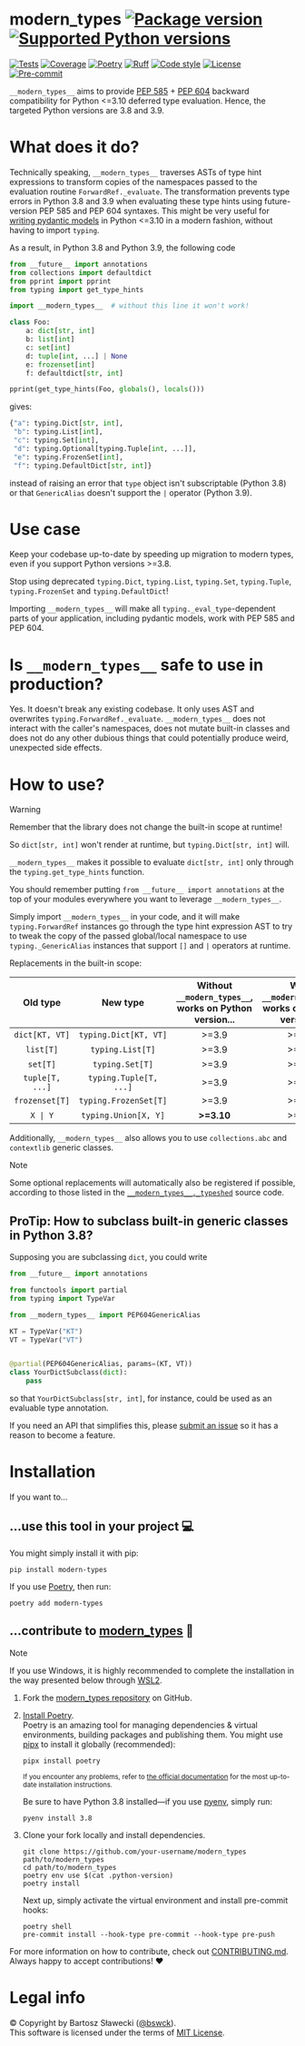 
# modern_types [![Package version](https://img.shields.io/pypi/v/modern-types?label=PyPI)](https://pypi.org/project/modern-types/) [![Supported Python versions](https://img.shields.io/pypi/pyversions/modern-types.svg?logo=python&label=Python)](https://pypi.org/project/modern-types/)
[![Tests](https://github.com/bswck/modern_types/actions/workflows/test.yml/badge.svg)](https://github.com/bswck/modern_types/actions/workflows/test.yml)
[![Coverage](https://coverage-badge.samuelcolvin.workers.dev/bswck/modern_types.svg)](https://coverage-badge.samuelcolvin.workers.dev/redirect/bswck/modern_types)
[![Poetry](https://img.shields.io/endpoint?url=https://python-poetry.org/badge/v0.json)](https://python-poetry.org/)
[![Ruff](https://img.shields.io/endpoint?url=https://raw.githubusercontent.com/astral-sh/ruff/main/assets/badge/v2.json)](https://github.com/astral-sh/ruff)
[![Code style](https://img.shields.io/badge/code%20style-black-000000.svg?label=Code%20style)](https://github.com/psf/black)
[![License](https://img.shields.io/github/license/bswck/modern_types.svg?label=License)](https://github.com/bswck/modern_types/blob/HEAD/LICENSE)
[![Pre-commit](https://img.shields.io/badge/pre--commit-enabled-brightgreen?logo=pre-commit&logoColor=white)](https://github.com/pre-commit/pre-commit)

`__modern_types__` aims to provide [PEP 585](https://peps.python.org/pep-0585/) + [PEP 604](https://peps.python.org/pep-0604/) backward compatibility for Python <=3.10 deferred type evaluation.
Hence, the targeted Python versions are 3.8 and 3.9.

# What does it do?
Technically speaking, `__modern_types__` traverses ASTs of type hint expressions to transform copies
of the namespaces passed to the evaluation routine `ForwardRef._evaluate`.
The transformation prevents type errors in Python 3.8 and 3.9 when evaluating these type hints using future-version PEP 585 and PEP 604 syntaxes.
This might be very useful for [writing pydantic models](https://docs.pydantic.dev/2.5/concepts/models/) in Python <=3.10 in a modern fashion, without having to import `typing`.

As a result, in Python 3.8 and Python 3.9, the following code

```py
from __future__ import annotations
from collections import defaultdict
from pprint import pprint
from typing import get_type_hints

import __modern_types__  # without this line it won't work!

class Foo:
    a: dict[str, int]
    b: list[int]
    c: set[int]
    d: tuple[int, ...] | None
    e: frozenset[int]
    f: defaultdict[str, int]

pprint(get_type_hints(Foo, globals(), locals()))
```
gives:
```py
{"a": typing.Dict[str, int],
 "b": typing.List[int],
 "c": typing.Set[int],
 "d": typing.Optional[typing.Tuple[int, ...]],
 "e": typing.FrozenSet[int],
 "f": typing.DefaultDict[str, int]}
```
instead of raising an error that `type` object isn't subscriptable (Python 3.8)
or that `GenericAlias` doesn't support the `|` operator (Python 3.9).

# Use case
Keep your codebase up-to-date by speeding up migration to modern types, even if you support Python versions >=3.8.

Stop using deprecated `typing.Dict`, `typing.List`, `typing.Set`, `typing.Tuple`, `typing.FrozenSet` and `typing.DefaultDict`!

Importing `__modern_types__` will make all `typing._eval_type`-dependent parts of your application, including pydantic models, work with PEP 585 and PEP 604.

# Is `__modern_types__` safe to use in production?
Yes. It doesn't break any existing codebase. It only uses AST and overwrites `typing.ForwardRef._evaluate`.
`__modern_types__` does not interact with the caller's namespaces, does not mutate built-in classes and does not do any other dubious things
that could potentially produce weird, unexpected side effects.

# How to use?
> [!Warning]
> Remember that the library does not change the built-in scope at runtime!
>
> So `dict[str, int]` won't render at runtime, but `typing.Dict[str, int]` will.
>
> `__modern_types__` makes it possible to evaluate `dict[str, int]` only through the `typing.get_type_hints` function.
>
> You should remember putting `from __future__ import annotations` at the top of your modules everywhere you
> want to leverage `__modern_types__`.

Simply import `__modern_types__` in your code, and it will make `typing.ForwardRef` instances go through the
type hint expression AST to try to tweak the copy of the passed global/local namespace
to use `typing._GenericAlias` instances that support `[]` and `|` operators at runtime.

Replacements in the built-in scope:

|             Old type              |           New type           | Without `__modern_types__`, works on Python version... | With `__modern_types__`, works on Python version... |                Backports PEP                 |
| :-------------------------------: | :--------------------------: | :----------------------------------------------------: | :-------------------------------------------------: | :------------------------------------------: |
|          `dict[KT, VT]`           |    `typing.Dict[KT, VT]`     |                         >=3.9                          |                        >=3.8                        | [PEP 585](https://peps.python.org/pep-0585/) |
|             `list[T]`             |       `typing.List[T]`       |                         >=3.9                          |                        >=3.8                        | [PEP 585](https://peps.python.org/pep-0585/) |
|             `set[T]`              |       `typing.Set[T]`        |                         >=3.9                          |                        >=3.8                        | [PEP 585](https://peps.python.org/pep-0585/) |
|          `tuple[T, ...]`          |    `typing.Tuple[T, ...]`    |                         >=3.9                          |                        >=3.8                        | [PEP 585](https://peps.python.org/pep-0585/) |
|          `frozenset[T]`           |    `typing.FrozenSet[T]`     |                         >=3.9                          |                        >=3.8                        | [PEP 585](https://peps.python.org/pep-0585/) |
|             `X \| Y`              |     `typing.Union[X, Y]`     |                       **>=3.10**                       |                        >=3.8                        | [PEP 604](https://peps.python.org/pep-0604/) |

Additionally, `__modern_types__` also allows you to use `collections.abc` and `contextlib` generic classes.

> [!Note]
> Some optional replacements will automatically also be registered if possible,
> according to those listed in the [`__modern_types__._typeshed`](https://github.com/bswck/modern_types/tree/HEAD/__modern_types__/_typeshed.py) source code.

## ProTip: How to subclass built-in generic classes in Python 3.8?
Supposing you are subclassing `dict`, you could write
```py
from __future__ import annotations

from functools import partial
from typing import TypeVar

from __modern_types__ import PEP604GenericAlias

KT = TypeVar("KT")
VT = TypeVar("VT")


@partial(PEP604GenericAlias, params=(KT, VT))
class YourDictSubclass(dict):
    pass
```
so that `YourDictSubclass[str, int]`, for instance, could be used as an evaluable type annotation.

If you need an API that simplifies this, please [submit an issue](https://github.com/bswck/modern_types/issues) so it has a reason to become a feature.

# Installation
If you want to…



## …use this tool in your project 💻
You might simply install it with pip:

```shell
pip install modern-types
```

If you use [Poetry](https://python-poetry.org/), then run:

```shell
poetry add modern-types
```

## …contribute to [modern_types](https://github.com/bswck/modern_types) 🚀

<!--
This section was generated from bswck/skeleton@4089ffe.
Instead of changing this particular file, you might want to alter the template:
https://github.com/bswck/skeleton/tree/4089ffe/fragments/guide.md
-->

> [!Note]
> If you use Windows, it is highly recommended to complete the installation in the way presented below through [WSL2](https://learn.microsoft.com/en-us/windows/wsl/install).



1.  Fork the [modern_types repository](https://github.com/bswck/modern_types) on GitHub.

1.  [Install Poetry](https://python-poetry.org/docs/#installation).<br/>
    Poetry is an amazing tool for managing dependencies & virtual environments, building packages and publishing them.
    You might use [pipx](https://github.com/pypa/pipx#readme) to install it globally (recommended):

    ```shell
    pipx install poetry
    ```

    <sub>If you encounter any problems, refer to [the official documentation](https://python-poetry.org/docs/#installation) for the most up-to-date installation instructions.</sub>

    Be sure to have Python 3.8 installed—if you use [pyenv](https://github.com/pyenv/pyenv#readme), simply run:

    ```shell
    pyenv install 3.8
    ```

1.  Clone your fork locally and install dependencies.

    ```shell
    git clone https://github.com/your-username/modern_types path/to/modern_types
    cd path/to/modern_types
    poetry env use $(cat .python-version)
    poetry install
    ```

    Next up, simply activate the virtual environment and install pre-commit hooks:

    ```shell
    poetry shell
    pre-commit install --hook-type pre-commit --hook-type pre-push
    ```

For more information on how to contribute, check out [CONTRIBUTING.md](https://github.com/bswck/modern_types/blob/HEAD/CONTRIBUTING.md).<br/>
Always happy to accept contributions! ❤️


# Legal info
© Copyright by Bartosz Sławecki ([@bswck](https://github.com/bswck)).
<br />This software is licensed under the terms of [MIT License](https://github.com/bswck/modern_types/blob/HEAD/LICENSE).
